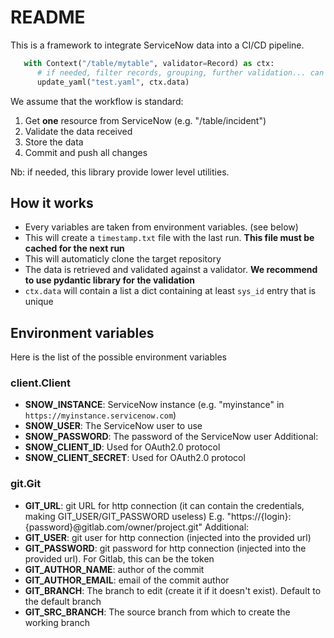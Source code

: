# README

This is a framework to integrate ServiceNow data into a CI/CD pipeline.

```python
   with Context("/table/mytable", validator=Record) as ctx:
      # if needed, filter records, grouping, further validation... can be done
      update_yaml("test.yaml", ctx.data)
```

We assume that the workflow is standard:
1. Get **one** resource from ServiceNow (e.g. "/table/incident")
2. Validate the data received
3. Store the data
4. Commit and push all changes

Nb: if needed, this library provide lower level utilities.

## How it works
* Every variables are taken from environment variables. (see below)
* This will create a `timestamp.txt` file with the last run.
  **This file must be cached for the next run**
* This will automaticly clone the target repository
* The data is retrieved and validated against a validator.
  **We recommend to use pydantic library for the validation**
* `ctx.data` will contain a list a dict containing at least `sys_id` entry that is unique

## Environment variables
Here is the list of the possible environment variables

### client.Client
* **SNOW_INSTANCE**: ServiceNow instance (e.g. "myinstance" in `https://myinstance.servicenow.com`)
* **SNOW_USER**: The ServiceNow user to use
* **SNOW_PASSWORD**: The password of the ServiceNow user
Additional:
* **SNOW_CLIENT_ID**: Used for OAuth2.0 protocol
* **SNOW_CLIENT_SECRET**: Used for OAuth2.0 protocol

### git.Git
* **GIT_URL**: git URL for http connection (it can contain the credentials, making GIT_USER/GIT_PASSWORD useless)
  E.g. "https://{login}:{password}@gitlab.com/owner/project.git"
Additional:
* **GIT_USER**: git user for http connection (injected into the provided url)
* **GIT_PASSWORD**: git password for http connection (injected into the provided url). For Gitlab, this can be the token
* **GIT_AUTHOR_NAME**: author of the commit
* **GIT_AUTHOR_EMAIL**: email of the commit author
* **GIT_BRANCH**: The branch to edit (create it if it doesn't exist). Default to the default branch
* **GIT_SRC_BRANCH**: The source branch from which to create the working branch
